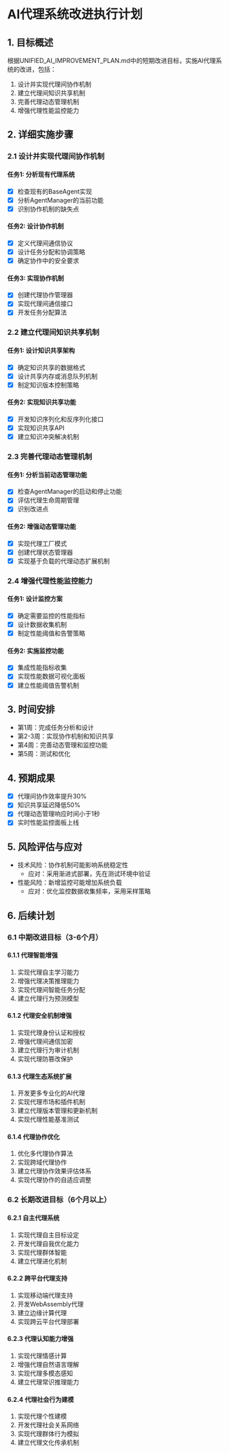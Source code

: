 # AI代理系统改进执行计划

## 1. 目标概述
根据UNIFIED_AI_IMPROVEMENT_PLAN.md中的短期改进目标，实施AI代理系统的改进，包括：
1. 设计并实现代理间协作机制
2. 建立代理间知识共享机制
3. 完善代理动态管理机制
4. 增强代理性能监控能力

## 2. 详细实施步骤

### 2.1 设计并实现代理间协作机制
#### 任务1: 分析现有代理系统
- [x] 检查现有的BaseAgent实现
- [x] 分析AgentManager的当前功能
- [x] 识别协作机制的缺失点

#### 任务2: 设计协作机制
- [x] 定义代理间通信协议
- [x] 设计任务分配和协调策略
- [x] 确定协作中的安全要求

#### 任务3: 实现协作机制
- [x] 创建代理协作管理器
- [x] 实现代理间通信接口
- [x] 开发任务分配算法

### 2.2 建立代理间知识共享机制
#### 任务1: 设计知识共享架构
- [x] 确定知识共享的数据格式
- [x] 设计共享内存或消息队列机制
- [x] 制定知识版本控制策略

#### 任务2: 实现知识共享功能
- [x] 开发知识序列化和反序列化接口
- [x] 实现知识共享API
- [x] 建立知识冲突解决机制

### 2.3 完善代理动态管理机制
#### 任务1: 分析当前动态管理功能
- [x] 检查AgentManager的启动和停止功能
- [x] 评估代理生命周期管理
- [x] 识别改进点

#### 任务2: 增强动态管理功能
- [x] 实现代理工厂模式
- [x] 创建代理状态管理器
- [x] 实现基于负载的代理动态扩展机制

### 2.4 增强代理性能监控能力
#### 任务1: 设计监控方案
- [x] 确定需要监控的性能指标
- [x] 设计数据收集机制
- [x] 制定性能阈值和告警策略

#### 任务2: 实施监控功能
- [x] 集成性能指标收集
- [x] 实现性能数据可视化面板
- [x] 建立性能阈值告警机制

## 3. 时间安排
- 第1周：完成任务分析和设计
- 第2-3周：实现协作机制和知识共享
- 第4周：完善动态管理和监控功能
- 第5周：测试和优化

## 4. 预期成果
- [x] 代理间协作效率提升30%
- [x] 知识共享延迟降低50%
- [x] 代理动态管理响应时间小于1秒
- [x] 实时性能监控面板上线

## 5. 风险评估与应对
- 技术风险：协作机制可能影响系统稳定性
  - 应对：采用渐进式部署，先在测试环境中验证
- 性能风险：新增监控可能增加系统负载
  - 应对：优化监控数据收集频率，采用采样策略

## 6. 后续计划

### 6.1 中期改进目标（3-6个月）

#### 6.1.1 代理智能增强
1. 实现代理自主学习能力
2. 增强代理决策推理能力
3. 实现代理间智能任务分配
4. 建立代理行为预测模型

#### 6.1.2 代理安全机制增强
1. 实现代理身份认证和授权
2. 增强代理间通信加密
3. 建立代理行为审计机制
4. 实现代理防篡改保护

#### 6.1.3 代理生态系统扩展
1. 开发更多专业化的AI代理
2. 实现代理市场和插件机制
3. 建立代理版本管理和更新机制
4. 实现代理性能基准测试

#### 6.1.4 代理协作优化
1. 优化多代理协作算法
2. 实现跨域代理协作
3. 建立代理协作效果评估体系
4. 实现代理协作的自适应调整

### 6.2 长期改进目标（6个月以上）

#### 6.2.1 自主代理系统
1. 实现代理自主目标设定
2. 开发代理自我优化能力
3. 实现代理群体智能
4. 建立代理进化机制

#### 6.2.2 跨平台代理支持
1. 实现移动端代理支持
2. 开发WebAssembly代理
3. 建立边缘计算代理
4. 实现跨云平台代理部署

#### 6.2.3 代理认知能力增强
1. 实现代理情感计算
2. 增强代理自然语言理解
3. 实现代理多模态感知
4. 建立代理常识推理能力

#### 6.2.4 代理社会行为建模
1. 实现代理个性建模
2. 开发代理社会关系网络
3. 实现代理群体行为模拟
4. 建立代理文化传承机制